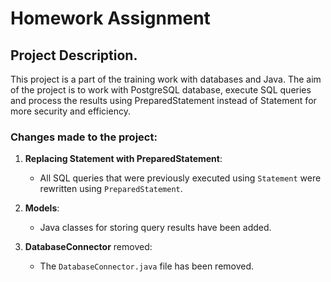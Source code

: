 # Homework Assignment

## Project Description.

This project is a part of the training work with databases and Java. The aim of the project is to work with PostgreSQL database, execute SQL queries and process the results using PreparedStatement instead of Statement for more security and efficiency.

### Changes made to the project:

1. **Replacing Statement with PreparedStatement**:
    - All SQL queries that were previously executed using `Statement` were rewritten using `PreparedStatement`.

2. **Models**:
    - Java classes for storing query results have been added.

3. **DatabaseConnector** removed:
    - The `DatabaseConnector.java` file has been removed.
